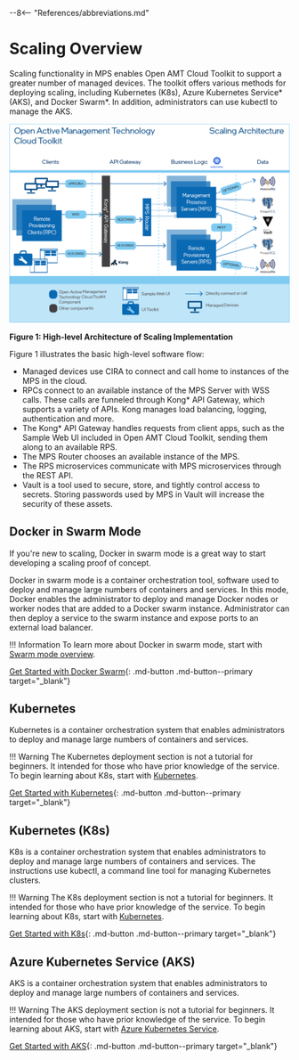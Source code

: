 --8<-- "References/abbreviations.md"

# Scaling Overview
Scaling functionality in MPS enables Open AMT Cloud Toolkit to support a greater number of managed devices. The toolkit offers various methods for deploying scaling, including Kubernetes (K8s), Azure Kubernetes Service* (AKS), and Docker Swarm*. In addition, administrators can use kubectl to manage the AKS. 


![../assets/images/HighLevelArchitectureScaling](../assets/images/HighLevelArchitectureScaling.png)

**Figure 1: High-level Architecture of Scaling Implementation**

Figure 1 illustrates the basic high-level software flow:

* Managed devices use CIRA to connect and call home to instances of the MPS in the cloud. 
* RPCs connect to an available instance of the MPS Server with WSS calls. These calls are funneled through Kong* API Gateway, which supports a variety of APIs. Kong manages load balancing, logging, authentication and more. 
* The Kong* API Gateway handles requests from client apps, such as the Sample Web UI included in Open AMT Cloud Toolkit, sending them along to an available RPS.
* The MPS Router chooses an available instance of the MPS.
* The RPS microservices communicate with MPS microservices through the REST API. 
* Vault is a tool used to secure, store, and tightly control access to secrets. Storing passwords used by MPS in Vault will increase the security of these assets.


## Docker in Swarm Mode
If you're new to scaling, Docker in swarm mode is a great way to start developing a scaling proof of concept. 

Docker in swarm mode is a container orchestration tool, software used to deploy and manage large numbers of containers and services. In this mode, Docker enables the administrator to deploy and manage Docker nodes or worker nodes that are added to a Docker swarm instance. Administrator can then deploy a service to the swarm instance and expose ports to an external load balancer.  

!!! Information
    To learn more about Docker in swarm mode, start with [Swarm mode overview](https://docs.docker.com/engine/swarm/).

[Get Started with Docker Swarm](./Docker%20Swarm/docker-swarm.md){: .md-button .md-button--primary target="_blank"}

## Kubernetes
Kubernetes is a container orchestration system that enables administrators to deploy and manage large numbers of containers and services.

!!! Warning
    The Kubernetes deployment section is not a tutorial for beginners. It intended for those who have prior knowledge of the service. To begin learning about K8s, start with [Kubernetes](https://kubernetes.io/).

[Get Started with Kubernetes](./Kubernetes/kubernetes.md){: .md-button .md-button--primary target="_blank"}

## Kubernetes (K8s)
K8s is a container orchestration system that enables administrators to deploy and manage large numbers of containers and services. The instructions use kubectl, a command line tool for managing Kubernetes clusters.


!!! Warning
    The K8s deployment section is not a tutorial for beginners. It intended for those who have prior knowledge of the service. To begin learning about K8s, start with [Kubernetes](https://kubernetes.io/).

[Get Started with K8s](./Kubernetes/deployingk8s.md){: .md-button .md-button--primary target="_blank"}

## Azure Kubernetes Service (AKS)
AKS is a container orchestration system that enables administrators to deploy and manage large numbers of containers and services. 

!!! Warning
    The AKS deployment section is not a tutorial for beginners. It intended for those who have prior knowledge of the service. To begin learning about AKS, start with [Azure Kubernetes Service](https://docs.microsoft.com/en-us/azure/aks/).

[Get Started with AKS](./Kubernetes/deployingk8s-aks.md){: .md-button .md-button--primary target="_blank"}
